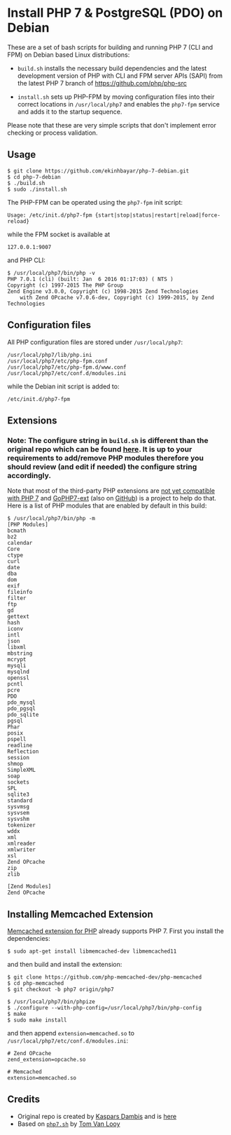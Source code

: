 # Install PHP 7 & PostgreSQL (PDO) on Debian

These are a set of bash scripts for building and running PHP 7 (CLI and FPM) on Debian based Linux distributions:

- `build.sh` installs the necessary build dependencies and the latest development version of PHP with CLI and FPM server APIs (SAPI) from the latest PHP 7 branch of https://github.com/php/php-src
 
- `install.sh` sets up PHP-FPM by moving configuration files into their correct locations in `/usr/local/php7` and enables the `php7-fpm` service and adds it to the startup sequence.

Please note that these are very simple scripts that don't implement error checking or process validation.


## Usage

	$ git clone https://github.com/ekinhbayar/php-7-debian.git
	$ cd php-7-debian
	$ ./build.sh
	$ sudo ./install.sh

The PHP-FPM can be operated using the `php7-fpm` init script:

	Usage: /etc/init.d/php7-fpm {start|stop|status|restart|reload|force-reload}

while the FPM socket is available at

	127.0.0.1:9007

and PHP CLI:
	
	$ /usr/local/php7/bin/php -v
	PHP 7.0.1 (cli) (built: Jan  6 2016 01:17:03) ( NTS )
	Copyright (c) 1997-2015 The PHP Group
	Zend Engine v3.0.0, Copyright (c) 1998-2015 Zend Technologies
	    with Zend OPcache v7.0.6-dev, Copyright (c) 1999-2015, by Zend Technologies

## Configuration files

All PHP configuration files are stored under `/usr/local/php7`:
	
	/usr/local/php7/lib/php.ini
	/usr/local/php7/etc/php-fpm.conf
	/usr/local/php7/etc/php-fpm.d/www.conf
	/usr/local/php7/etc/conf.d/modules.ini

while the Debian init script is added to:

	/etc/init.d/php7-fpm

## Extensions

### Note: The configure string in `build.sh` is different than the original repo which can be found [here](https://github.com/kasparsd/php-7-debian/blob/master/build.sh). It is up to your requirements to add/remove PHP modules therefore you should review (and edit if needed) the configure string accordingly.

Note that most of the third-party PHP extensions are [not yet compatible with PHP 7](https://github.com/gophp7/gophp7-ext/wiki/extensions-catalog) and [GoPHP7-ext](http://gophp7.org/) (also on [GitHub](https://github.com/gophp7/gophp7-ext)) is a project to help do that. Here is a list of PHP modules that are enabled by default in this build:

	$ /usr/local/php7/bin/php -m
	[PHP Modules]
	bcmath
	bz2
	calendar
	Core
	ctype
	curl
	date
	dba
	dom
	exif
	fileinfo
	filter
	ftp
	gd
	gettext
	hash
	iconv
	intl
	json
	libxml
	mbstring
	mcrypt
	mysqli
	mysqlnd
	openssl
	pcntl
	pcre
	PDO
	pdo_mysql
	pdo_pgsql
	pdo_sqlite
	pgsql
	Phar
	posix
	pspell
	readline
	Reflection
	session
	shmop
	SimpleXML
	soap
	sockets
	SPL
	sqlite3
	standard
	sysvmsg
	sysvsem
	sysvshm
	tokenizer
	wddx
	xml
	xmlreader
	xmlwriter
	xsl
	Zend OPcache
	zip
	zlib

	[Zend Modules]
	Zend OPcache

## Installing Memcached Extension

[Memcached extension for PHP](https://github.com/php-memcached-dev/php-memcached) already supports PHP 7. First you install the dependencies:

	$ sudo apt-get install libmemcached-dev libmemcached11
	
and then build and install the extension:

	$ git clone https://github.com/php-memcached-dev/php-memcached
	$ cd php-memcached
	$ git checkout -b php7 origin/php7

	$ /usr/local/php7/bin/phpize
	$ ./configure --with-php-config=/usr/local/php7/bin/php-config
	$ make
	$ sudo make install

and then append `extension=memcached.so` to `/usr/local/php7/etc/conf.d/modules.ini`:

	# Zend OPcache
	zend_extension=opcache.so
	
	# Memcached
	extension=memcached.so


## Credits

- Original repo is created by [Kaspars Dambis](http://kaspars.net) and is [here](https://github.com/kasparsd/php-7-debian)
- Based on [`php7.sh`](https://gist.github.com/tvlooy/953a7c0658e70b573ab4) by [Tom Van Looy](http://www.intracto.com/nl/blog/running-symfony2-on-php7) 
